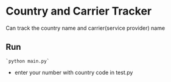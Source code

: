 # Country and Carrier Tracker
 Can track the country name and carrier(service provider) name


## Run

    `python main.py`
- enter your number with country code in test.py
